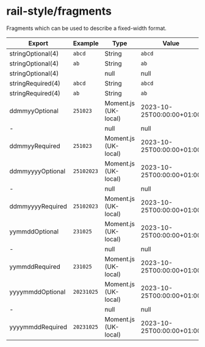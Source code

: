# rail-style/fragments

Fragments which can be used to describe a fixed-width format.

| Export            | Example    | Type                 | Value                     |
|-------------------|------------|----------------------|---------------------------|
| stringOptional(4) | `abcd`     | String               | `abcd`                    |
| stringOptional(4) | `ab  `     | String               | `ab`                      |
| stringOptional(4) | `    `     | null                 | null                      |
| stringRequired(4) | `abcd`     | String               | `abcd`                    |
| stringRequired(4) | `ab  `     | String               | `ab`                      |
| ddmmyyOptional    | `251023`   | Moment.js (UK-local) | 2023-10-25T00:00:00+01:00 |
| -                 | `      `   | null                 | null                      |
| ddmmyyRequired    | `251023`   | Moment.js (UK-local) | 2023-10-25T00:00:00+01:00 |
| ddmmyyyyOptional  | `25102023` | Moment.js (UK-local) | 2023-10-25T00:00:00+01:00 |
| -                 | `        ` | null                 | null                      |
| ddmmyyyyRequired  | `25102023` | Moment.js (UK-local) | 2023-10-25T00:00:00+01:00 |
| yymmddOptional    | `231025`   | Moment.js (UK-local) | 2023-10-25T00:00:00+01:00 |
| -                 | `      `   | null                 | null                      |
| yymmddRequired    | `231025`   | Moment.js (UK-local) | 2023-10-25T00:00:00+01:00 |
| yyyymmddOptional  | `20231025` | Moment.js (UK-local) | 2023-10-25T00:00:00+01:00 |
| -                 | `        ` | null                 | null                      |
| yyyymmddRequired  | `20231025` | Moment.js (UK-local) | 2023-10-25T00:00:00+01:00 |
